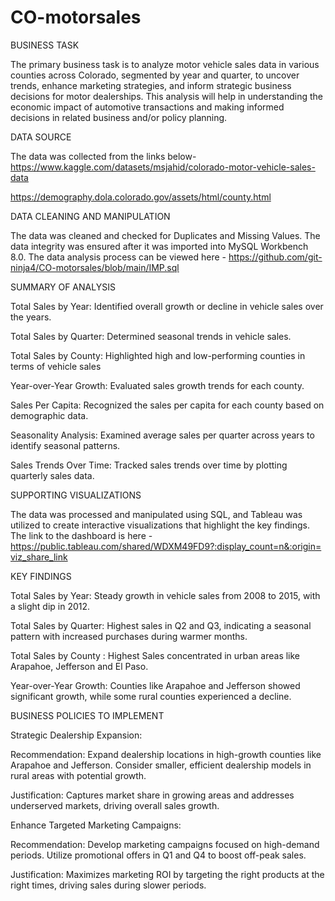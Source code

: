 # CO-motorsales
BUSINESS TASK

The primary business task is to analyze motor vehicle sales data in various counties across Colorado, segmented by year and quarter, to uncover trends, enhance marketing strategies, and inform strategic business decisions for motor dealerships. This analysis will help in understanding the economic impact of automotive transactions and making informed decisions in related business and/or policy planning. 

DATA SOURCE

The data was collected from the links below- 
https://www.kaggle.com/datasets/msjahid/colorado-motor-vehicle-sales-data

https://demography.dola.colorado.gov/assets/html/county.html

DATA CLEANING AND MANIPULATION

The data was cleaned and checked for Duplicates and Missing Values. The data integrity was ensured after it was imported into MySQL Workbench 8.0. The data analysis process can be viewed here - https://github.com/git-ninja4/CO-motorsales/blob/main/IMP.sql

SUMMARY OF ANALYSIS

Total Sales by Year: Identified overall growth or decline in vehicle sales over the years.

Total Sales by Quarter: Determined seasonal trends in vehicle sales.

Total Sales by County: Highlighted high and low-performing counties in terms of vehicle sales

Year-over-Year Growth: Evaluated sales growth trends for each county.

Sales Per Capita: Recognized the sales per capita for each county based on demographic data.

Seasonality Analysis: Examined average sales per quarter across years to identify seasonal patterns.

Sales Trends Over Time: Tracked sales trends over time by plotting quarterly sales data.

SUPPORTING VISUALIZATIONS

The data was processed and manipulated using SQL, and Tableau was utilized to create interactive visualizations that highlight the key findings. The link to the dashboard is here - 
https://public.tableau.com/shared/WDXM49FD9?:display_count=n&:origin=viz_share_link

KEY FINDINGS

Total Sales by Year: Steady growth in vehicle sales from 2008 to 2015, with a slight dip in 2012.

Total Sales by Quarter: Highest sales in Q2 and Q3, indicating a seasonal pattern with increased purchases during warmer months.

Total Sales by County : Highest Sales concentrated in urban areas like Arapahoe, Jefferson and El Paso.

Year-over-Year Growth: Counties like Arapahoe and Jefferson showed significant growth, while some rural counties experienced a decline.

BUSINESS POLICIES TO IMPLEMENT

Strategic Dealership Expansion: 

Recommendation: Expand dealership locations in high-growth counties like Arapahoe and Jefferson. Consider smaller, efficient dealership models in rural areas with potential growth.

Justification: Captures market share in growing areas and addresses underserved markets, driving overall sales growth.

Enhance Targeted Marketing Campaigns:

Recommendation: Develop marketing campaigns focused on high-demand periods. Utilize promotional offers in Q1 and Q4 to boost off-peak sales.

Justification: Maximizes marketing ROI by targeting the right products at the right times, driving sales during slower periods.

